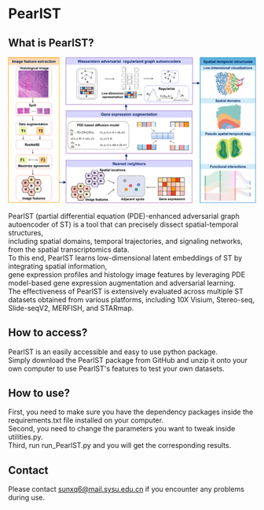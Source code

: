 # PearlST

## What is PearlST?

![PearlST Workflow](https://github.com/SunXQlab/PearlST/blob/main/PearlST-workflow.png)

PearlST (partial differential equation (PDE)-enhanced adversarial graph autoencoder of ST) is a tool that can precisely dissect spatial-temporal structures,   
including spatial domains, temporal trajectories, and signaling networks, from the spatial transcriptomics data.    
To this end, PearlST learns low-dimensional latent embeddings of ST by integrating spatial information,   
gene expression profiles and histology image features by leveraging PDE model-based gene expression augmentation and adversarial learning.   
The effectiveness of PearlST is extensively evaluated across multiple ST datasets obtained from various platforms, including 10X Visium, Stereo-seq, Slide-seqV2, MERFISH, and STARmap.

## How to access?

PearlST is an easily accessible and easy to use python package.  
Simply download the PearlST package from GitHub and unzip it onto your own computer to use PearlST's features to test your own datasets.

## How to use?

First, you need to make sure you have the dependency packages inside the requirements.txt file installed on your computer.   
Second, you need to change the parameters you want to tweak inside utilities.py.   
Third, run run_PearlST.py and you will get the corresponding results.

## Contact 
Please contact sunxq6@mail.sysu.edu.cn if you encounter any problems during use.
